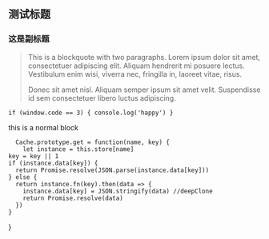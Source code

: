 ## 测试标题
### 这是副标题

> This is a blockquote with two paragraphs. Lorem ipsum dolor sit amet,
> consectetuer adipiscing elit. Aliquam hendrerit mi posuere lectus.
> Vestibulum enim wisi, viverra nec, fringilla in, laoreet vitae, risus.
> 
> Donec sit amet nisl. Aliquam semper ipsum sit amet velit. Suspendisse
> id sem consectetuer libero luctus adipiscing.

``
if (window.code == 3) {
  console.log('happy')
}
``

this is a normal block

      Cache.prototype.get = function(name, key) {
        let instance = this.store[name]
    key = key || 1
    if (instance.data[key]) {
      return Promise.resolve(JSON.parse(instance.data[key]))
    } else {
      return instance.fn(key).then(data => {
        instance.data[key] = JSON.stringify(data) //deepClone
        return Promise.resolve(data)
      })
    }
  }
